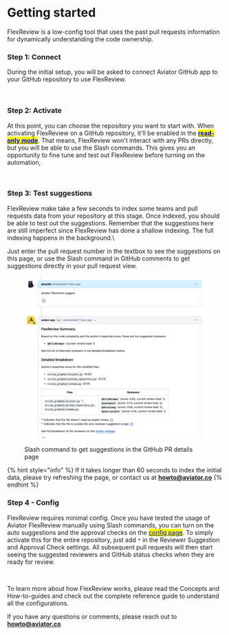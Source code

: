 # Getting started

FlexReview is a low-config tool that uses the past pull requests information for dynamically understanding the code ownership.

### Step 1: Connect

During the initial setup, you will be asked to connect Aviator GitHub app  to your GitHub repository to use FlexReview.&#x20;

<figure><img src="../.gitbook/assets/Screenshot 2024-02-09 at 12.08.18 PM.png" alt=""><figcaption></figcaption></figure>

### Step 2: Activate

At this point, you can choose the repository you want to start with. When activating FlexReview on a GitHub repository, it'll be enabled in the [<mark style="color:blue;">**read-only mode**</mark>](concepts/read-only-mode.md). That means, FlexReview won't interact with any PRs directly, but you will be able to use the Slash commands. This gives you an opportunity to fine tune and test out FlexReview before turning on the automation,

<figure><img src="../.gitbook/assets/Screenshot 2024-02-09 at 12.11.36 PM.png" alt=""><figcaption></figcaption></figure>

### Step 3: Test suggestions

FlexReview make take a few seconds to index some teams and pull requests data from your repository at this stage. Once indexed, you should be able to test out the suggestions. Remember that the suggestions here are still imperfect since FlexReview has done a shallow indexing. The full indexing happens in the background.\


Just enter the pull request number in the textbox to see the suggestions on this page, or use the Slash command in GitHub comments to get suggestions directly in your pull request view.

<figure><img src="../.gitbook/assets/flexreview-comment.png" alt=""><figcaption><p>Slash command to get suggestions in the GitHub PR details page</p></figcaption></figure>

{% hint style="info" %}
If it takes longer than 60 seconds to index the initial data, please try refreshing the page, or contact us at **howto@aviator.co**
{% endhint %}

### Step 4 - Config

FlexReview requires minimal config. Once you have tested the usage of Aviator FlexReview manually using Slash commands, you can turn on the auto suggestions and the approval checks on the [<mark style="color:blue;">config page</mark>](https://app.aviator.co/flexreview/config). To simply activate this for the entire repository, just add `*` in the Reviewer Suggestion and Approval Check settings. All subsequent pull requests will then start seeing the suggested reviewers and GitHub status checks when they are ready for review.



<figure><img src="../.gitbook/assets/Screenshot 2024-02-09 at 12.32.18 PM.png" alt=""><figcaption></figcaption></figure>

To learn more about how FlexReview works, please read the Concepts and How-to-guides and check out the complete reference guide to understand all the configurations.

If you have any questions or comments, please reach out to **howto@aviator.co**
